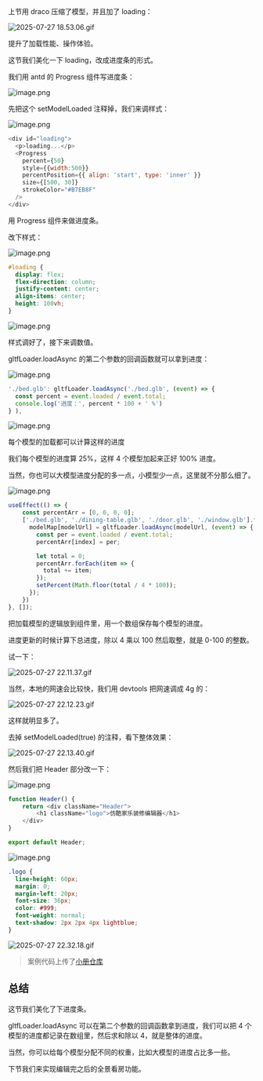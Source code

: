 上节用 draco 压缩了模型，并且加了 loading：

![2025-07-27 18.53.06.gif](https://p3-juejin.byteimg.com/tos-cn-i-k3u1fbpfcp/9cefba287c7e4883b6569e746c32cf9b~tplv-k3u1fbpfcp-jj-mark:0:0:0:0:q75.image#?w=2736&h=1534&s=1661569&e=gif&f=48&b=f9f9f9)

提升了加载性能、操作体验。

这节我们美化一下 loading，改成进度条的形式。

我们用 antd 的 Progress 组件写进度条：


![image.png](https://p1-juejin.byteimg.com/tos-cn-i-k3u1fbpfcp/992405b4e6e743f9b4b79c2daa3d7629~tplv-k3u1fbpfcp-jj-mark:0:0:0:0:q75.image#?w=1616&h=952&s=128923&e=png&b=fdfdfd)

先把这个 setModelLoaded 注释掉，我们来调样式：

![image.png](https://p6-juejin.byteimg.com/tos-cn-i-k3u1fbpfcp/62a3182bb28248fead9a4b6e68e1bd1f~tplv-k3u1fbpfcp-jj-mark:0:0:0:0:q75.image#?w=1506&h=1394&s=205865&e=png&b=1f1f1f)

```javascript
<div id="loading">
  <p>loading...</p>
  <Progress
    percent={50}
    style={{width:500}}
    percentPosition={{ align: 'start', type: 'inner' }}
    size={[500, 30]}
    strokeColor="#B7EB8F"
  />
</div>
```
用 Progress 组件来做进度条。

改下样式：


![image.png](https://p3-juejin.byteimg.com/tos-cn-i-k3u1fbpfcp/a85c265c904c4416b50591b1853f5302~tplv-k3u1fbpfcp-jj-mark:0:0:0:0:q75.image#?w=878&h=742&s=84424&e=png&b=1f1f1f)

```css
#loading {
  display: flex;
  flex-direction: column;
  justify-content: center;
  align-items: center;
  height: 100vh;
}
```

![image.png](https://p3-juejin.byteimg.com/tos-cn-i-k3u1fbpfcp/15f0e947a9804a5a8d0d479d14ec346c~tplv-k3u1fbpfcp-jj-mark:0:0:0:0:q75.image#?w=2564&h=1370&s=71323&e=png&b=ffffff)

样式调好了，接下来调数值。

gltfLoader.loadAsync 的第二个参数的回调函数就可以拿到进度：


![image.png](https://p6-juejin.byteimg.com/tos-cn-i-k3u1fbpfcp/4b2c901eb8874518aca9501bde1bb8b6~tplv-k3u1fbpfcp-jj-mark:0:0:0:0:q75.image#?w=1306&h=698&s=169555&e=png&b=202020)

```javascript
'./bed.glb': gltfLoader.loadAsync('./bed.glb', (event) => {
  const percent = event.loaded / event.total;
  console.log('进度：', percent * 100 + ' %')
} ),
```

![image.png](https://p9-juejin.byteimg.com/tos-cn-i-k3u1fbpfcp/08f19b622d564e71af8877eaebf37885~tplv-k3u1fbpfcp-jj-mark:0:0:0:0:q75.image#?w=1982&h=1254&s=205740&e=png&b=fefefe)

每个模型的加载都可以计算这样的进度

我们每个模型的进度算 25%，这样 4 个模型加起来正好 100% 进度。

当然，你也可以大模型进度分配的多一点，小模型少一点，这里就不分那么细了。



![image.png](https://p1-juejin.byteimg.com/tos-cn-i-k3u1fbpfcp/189c8651e32b4ac6a4ce91ad991badd2~tplv-k3u1fbpfcp-jj-mark:0:0:0:0:q75.image#?w=1948&h=1280&s=264930&e=png&b=1f1f1f)

```javascript
useEffect(() => {
    const percentArr = [0, 0, 0, 0];
    ['./bed.glb', './dining-table.glb', './door.glb', './window.glb'].forEach((modelUrl, index) => {
      modelMap[modelUrl] = gltfLoader.loadAsync(modelUrl, (event) => {
        const per = event.loaded / event.total;
        percentArr[index] = per;

        let total = 0;
        percentArr.forEach(item => {
          total += item;
        });
        setPercent(Math.floor(total / 4 * 100));
      });
    })
}, []);
```
把加载模型的逻辑放到组件里，用一个数组保存每个模型的进度。

进度更新的时候计算下总进度，除以 4 乘以 100 然后取整，就是 0-100 的整数。

试一下：


![2025-07-27 22.11.37.gif](https://p6-juejin.byteimg.com/tos-cn-i-k3u1fbpfcp/c899b3a27bf14865a4380b3f4bb4483b~tplv-k3u1fbpfcp-jj-mark:0:0:0:0:q75.image#?w=2736&h=1534&s=360200&e=gif&f=23&b=fefefe)

当然，本地的网速会比较快，我们用 devtools 把网速调成 4g 的：


![2025-07-27 22.12.23.gif](https://p9-juejin.byteimg.com/tos-cn-i-k3u1fbpfcp/200e9ebfa05f4d57b33a4bab1d394946~tplv-k3u1fbpfcp-jj-mark:0:0:0:0:q75.image#?w=2736&h=1534&s=764718&e=gif&f=44&b=fdfdfd)

这样就明显多了。

去掉 setModelLoaded(true) 的注释，看下整体效果：

![2025-07-27 22.13.40.gif](https://p3-juejin.byteimg.com/tos-cn-i-k3u1fbpfcp/5fd63cfbe0c64e7e9d2ec3d8c8e24529~tplv-k3u1fbpfcp-jj-mark:0:0:0:0:q75.image#?w=2736&h=1534&s=1281278&e=gif&f=31&b=aad3e2)

然后我们把 Header 部分改一下：


![image.png](https://p6-juejin.byteimg.com/tos-cn-i-k3u1fbpfcp/2481e00f565042fe902704f81e6e9ab4~tplv-k3u1fbpfcp-jj-mark:0:0:0:0:q75.image#?w=1082&h=398&s=60144&e=png&b=1f1f1f)

```javascript
function Header() {
    return <div className="Header">
        <h1 className="logo">仿酷家乐装修编辑器</h1>
    </div>
}

export default Header;
```

![image.png](https://p9-juejin.byteimg.com/tos-cn-i-k3u1fbpfcp/bb85883e9fa94b27835f71801f7a6ff0~tplv-k3u1fbpfcp-jj-mark:0:0:0:0:q75.image#?w=960&h=896&s=113661&e=png&b=1f1f1f)

```css
.logo {
  line-height: 60px;
  margin: 0;
  margin-left: 20px;
  font-size: 36px;
  color: #999;
  font-weight: normal;
  text-shadow: 2px 2px 4px lightblue;
}
```


![2025-07-27 22.32.18.gif](https://p6-juejin.byteimg.com/tos-cn-i-k3u1fbpfcp/7ba64227d0414e07837696c8c8b196e4~tplv-k3u1fbpfcp-jj-mark:0:0:0:0:q75.image#?w=2736&h=1534&s=1317094&e=gif&f=28&b=aad3e2)

>案例代码上传了[小册仓库](https://github.com/QuarkGluonPlasma/threejs-course-code/tree/main/home-decoration-editor)

## 总结

这节我们美化了下进度条。

gltfLoader.loadAsync 可以在第二个参数的回调函数拿到进度，我们可以把 4 个模型的进度都记录在数组里，然后求和除以 4，就是整体的进度。

当然，你可以给每个模型分配不同的权重，比如大模型的进度占比多一些。

下节我们来实现编辑完之后的全景看房功能。
